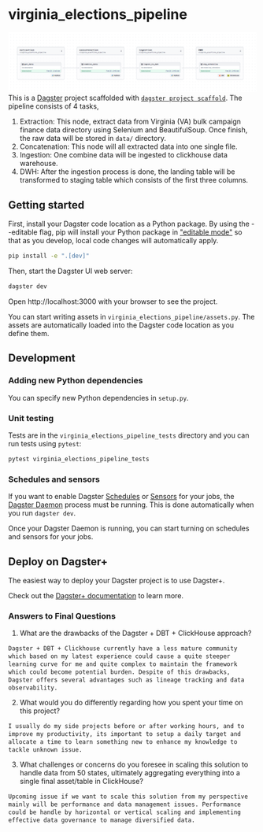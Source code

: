 # virginia_elections_pipeline
![Dagster Pipeline](docs/assets/pipeline.png "Virginia Elections")
This is a [Dagster](https://dagster.io/) project scaffolded with [`dagster project scaffold`](https://docs.dagster.io/guides/build/projects/creating-a-new-project).
The pipeline consists of 4 tasks,
1. Extraction: This node, extract data from Virginia (VA) bulk campaign finance data directory using Selenium and BeautifulSoup. Once finish, the raw data will be stored in `data/` directory.
2. Concatenation: This node will all extracted data into one single file.
3. Ingestion: One combine data will be ingested to clickhouse data warehouse.
4. DWH: After the ingestion process is done, the landing table will be transformed to staging table which consists of the first three columns.

## Getting started

First, install your Dagster code location as a Python package. By using the --editable flag, pip will install your Python package in ["editable mode"](https://pip.pypa.io/en/latest/topics/local-project-installs/#editable-installs) so that as you develop, local code changes will automatically apply.

```bash
pip install -e ".[dev]"
```

Then, start the Dagster UI web server:

```bash
dagster dev
```

Open http://localhost:3000 with your browser to see the project.

You can start writing assets in `virginia_elections_pipeline/assets.py`. The assets are automatically loaded into the Dagster code location as you define them.

## Development

### Adding new Python dependencies

You can specify new Python dependencies in `setup.py`.

### Unit testing

Tests are in the `virginia_elections_pipeline_tests` directory and you can run tests using `pytest`:

```bash
pytest virginia_elections_pipeline_tests
```

### Schedules and sensors

If you want to enable Dagster [Schedules](https://docs.dagster.io/guides/automate/schedules/) or [Sensors](https://docs.dagster.io/guides/automate/sensors/) for your jobs, the [Dagster Daemon](https://docs.dagster.io/guides/deploy/execution/dagster-daemon) process must be running. This is done automatically when you run `dagster dev`.

Once your Dagster Daemon is running, you can start turning on schedules and sensors for your jobs.

## Deploy on Dagster+

The easiest way to deploy your Dagster project is to use Dagster+.

Check out the [Dagster+ documentation](https://docs.dagster.io/dagster-plus/) to learn more.


### Answers to Final Questions
1. What are the drawbacks of the Dagster + DBT + ClickHouse approach?
```
Dagster + DBT + Clickhouse currently have a less mature community which based on my latest experience could cause a quite steeper learning curve for me and quite complex to maintain the framework which could become potential burden. Despite of this drawbacks, Dagster offers several advantages such as lineage tracking and data observability.
```

2. What would you do differently regarding how you spent your time on this project?
```
I usually do my side projects before or after working hours, and to improve my productivity, its important to setup a daily target and allocate a time to learn something new to enhance my knowledge to tackle unknown issue.
```

3. What challenges or concerns do you foresee in scaling this solution to handle data from 50 states, ultimately aggregating everything into a single final asset/table in ClickHouse?
```
Upcoming issue if we want to scale this solution from my perspective mainly will be performance and data management issues. Performance could be handle by horizontal or vertical scaling and implementing effective data governance to manage diversified data.    
```
